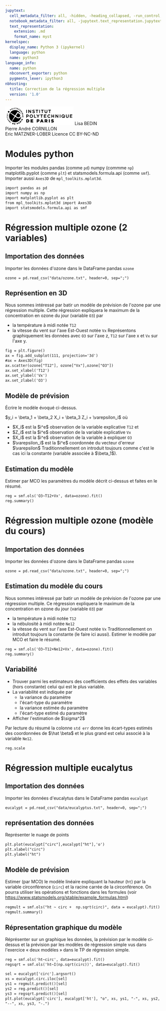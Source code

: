 ```yaml
---
jupytext:
  cell_metadata_filter: all, -hidden, -heading_collapsed, -run_control, -trusted
  notebook_metadata_filter: all, -jupytext.text_representation.jupytext_version, -jupytext.text_representation.format_version, -language_info.version, -language_info.codemirror_mode.version, -language_info.codemirror_mode, -language_info.file_extension, -language_info.mimetype, -toc
  text_representation:
    extension: .md
    format_name: myst
kernelspec:
  display_name: Python 3 (ipykernel)
  language: python
  name: python3
language_info:
  name: python
  nbconvert_exporter: python
  pygments_lexer: ipython3
nbhosting:
  title: Correction de la régression multiple
  version: '1.0'
---
```


<div class="licence">
<span><img src="media/logo_IPParis.png" /></span>
<span>Lisa BEDIN<br />Pierre André CORNILLON<br />Eric MATZNER-LOBER</span>
<span>Licence CC BY-NC-ND</span>
</div>

# Modules python
Importer les modules pandas (comme `pd`) numpy (commme `np`)
matplotlib.pyplot (comme  `plt`) et statsmodels.formula.api (comme `smf`). 
Importer aussi `Axes3D` de `mpl_toolkits.mplot3d`.


```{code-cell} python
import pandas as pd
import numpy as np
import matplotlib.pyplot as plt
from mpl_toolkits.mplot3d import Axes3D
import statsmodels.formula.api as smf
```

# Régression multiple ozone (2 variables)

## Importation des données
Importer les données d'ozone dans le DataFrame pandas `ozone`


```{code-cell} python
ozone = pd.read_csv("data/ozone.txt", header=0, sep=";")
```

## Représention en 3D
Nous sommes intéressé par batir un modèle de prévision de l'ozone par 
une régression multiple. Cette régression expliquera
le maximum de la concentration en ozone du jour (variable `O3`) par 
- la température à midi notée `T12`
- la vitesse du vent sur l'axe Est-Ouest notée `Vx`
Représentons graphiquement les données avec `O3` sur l'axe z, 
`T12` sur l'axe x et `Vx` sur l'axe y.


```{code-cell} python
fig = plt.figure()
ax = fig.add_subplot(111, projection='3d')
#ax = Axes3D(fig)
ax.scatter(ozone["T12"], ozone["Vx"],ozone["O3"])
ax.set_xlabel('T12')
ax.set_ylabel('Vx')
ax.set_zlabel('O3')
```

## Modèle de prévision
Écrire le modèle évoqué ci-dessus.

\$y_i = \beta_1 + \beta_2 X_i + \beta_3 Z_i + \varepsilon_i\$
où 
- \$X_i\$ est la \$i^e\$ observation de la variable explicative `T12` et
- \$Z_i\$ est la \$i^e\$ observation de la variable explicative `Vx`
- \$X_i\$ est la \$i^e\$ observation de la variable à expliquer `O3`
- \$\varepsilon_i\$ est la \$i^e\$ coordonnée du vecteur d'erreur
  \$\varepsilon\$
Traditionnellement on introduit toujours comme c'est le cas ici la constante 
(variable associée à \$\beta_1\$).

## Estimation du modèle
Estimer par MCO les paramètres du modèle décrit ci-dessus et faites en le résumé.


```{code-cell} python
reg = smf.ols('O3~T12+Vx', data=ozone).fit()
reg.summary()
```

# Régression multiple ozone (modèle du cours)

## Importation des données
Importer les données d'ozone dans le DataFrame pandas `ozone`


```{code-cell} python
ozone = pd.read_csv("data/ozone.txt", header=0, sep=";")
```

## Estimation du modèle du cours
Nous sommes intéressé par batir un modèle de prévision de l'ozone par 
une régression multiple. Ce régression expliquera
le maximum de la concentration en ozone du jour (variable `O3`) par 
- la température à midi notée `T12`
- la nébulosité à midi notée `Ne12`
- la vitesse du vent sur l'axe Est-Ouest notée `Vx`
Traditionnellement on introduit toujours la constante (le faire ici aussi).
Estimer le modèle par MCO et faire le résumé.


```{code-cell} python
reg = smf.ols('O3~T12+Ne12+Vx', data=ozone).fit()
reg.summary()
```

## Variabilité 
- Trouver parmi les estimateurs des coefficients des effets des variables
(hors constante) celui qui est le plus variable.
- La variabilité est indiquée par
  - la variance du paramètre
  - l'écart-type du paramètre
  - la variance estimée du paramètre
  - l'écart-type estimé du paramètre
- Afficher l'estimation de \$\sigma^2\$

Par lecture du résumé la colonne `std err` donne les
écart-types estimés des coordonnées de \$\hat \beta\$ et le plus grand 
est celui associé à la variable `Ne12`.


```{code-cell} python
reg.scale
```

# Régression multiple eucalytus

## Importation des données
Importer les données d'eucalytus dans le DataFrame pandas `eucalypt`


```{code-cell} python
eucalypt = pd.read_csv("data/eucalyptus.txt", header=0, sep=";")
```

## représentation des données
Représenter le nuage de points


```{code-cell} python
plt.plot(eucalypt["circ"],eucalypt["ht"],'o')
plt.xlabel("circ")
plt.ylabel("ht")
```

## Modèle de prévision
Estimer (par MCO) le modèle linéaire expliquant la hauteur (`ht`) 
par la variable circonférence (`circ`) et la racine carrée de la
circonférence.  On pourra utiliser les
opérations et fonctions dans les formules
(voir https://www.statsmodels.org/stable/example_formulas.html)


```{code-cell} python
regmult = smf.ols("ht ~ circ +  np.sqrt(circ)", data = eucalypt).fit()
regmult.summary()
```

## Répresentation graphique du modèle
Réprésenter sur un graphique les données, la prévision par le modèle ci-dessus et
la prévision par les modèles de régression simple vus dans l'exercice « deux modèles »
dans le TP de régression simple.


```{code-cell} python
reg = smf.ols('ht~circ', data=eucalypt).fit()
regsqrt = smf.ols('ht~I(np.sqrt(circ))', data=eucalypt).fit()
```


```{code-cell} python
sel = eucalypt['circ'].argsort()
xs = eucalypt.circ.iloc[sel]
ys1 = regmult.predict()[sel]
ys2 = reg.predict()[sel]
ys3 = regsqrt.predict()[sel]
plt.plot(eucalypt['circ'], eucalypt['ht'], "o", xs, ys1, "-", xs, ys2, "--", xs, ys3, "-.")
```
